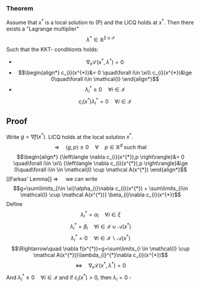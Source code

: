 ### Theorem
Assume that $x^{*}$ is a local solution to (P) and the LICQ holds at $x^{*}$. 
Then there exists a "Lagrange multiplier" 
$$\lambda^{*}\in \mathbb{R}^{\xi \cup \mathcal{I}}$$
Such that the KKT- conditionts holds:
* $$\nabla _{x}\mathcal{L}(x^{*},\lambda^{*})=0$$
* $$\begin{align*}
	c_{i}(x^{*})&= 0 \quad\forall i\in \xi\\
c_{i}(x^{*})&\ge 0\quad\forall i\in \mathcal{I}
\end{align*}$$
* $$\lambda_{i}^{*}\ge0 \quad\forall i\in \mathcal{I}$$
$$c_{i}(x^{*})\lambda_{i}^{*}=0 \quad\forall i\in \mathcal{I}$$
## Proof
Write $g=\nabla f(x^{*})$.
LICQ holds at the local solution $x^{*}$.
$$\Rightarrow\quad {\left\langle g,p \right\rangle}\ge 0\quad\forall\quad p\in \mathbb{R}^{d}\text{ such that}$$
$$\begin{align*}
{\left\langle \nabla c_{i}(x^{*}),p \right\rangle}&= 0 \quad\forall i\in \xi\\
{\left\langle \nabla c_{i}(x^{*}),p \right\rangle}&\ge 0\quad\forall i\in \in \mathcal{I} \cup \mathcal A(x^{*})
\end{align*}$$
[[Farkas' Lemma]] $\Rightarrow\quad$ we can write
$$g=\sum\limits_{i\in \xi}\alpha_{i}\nabla c_{i}(x^{*}) + \sum\limits_{i\in \mathcal{I} \cup \mathcal A(x^{*})} \beta_{i}\nabla c_{i}(x^{*})$$
Define 
$$\lambda_{i}^{*}=\alpha_{i}\quad\forall i\in \xi$$
$$\lambda_{i}^{*}=\beta_{i}\quad\forall i\in \mathcal{I} \cup \mathcal A(x^{*})$$
$$\lambda_{i}^{*}=0\quad\forall i\in \mathcal{I} \backslash \mathcal A(x^{*})$$
$$\Rightarrow\quad \nabla f(x^{*})=g=\sum\limits_{i \in \mathcal{I} \cup \mathcal A(x^{*})}\lambda_{i}^{*}\nabla c_{i}(x^{*})$$
$$\Leftrightarrow\quad \nabla _{x}\mathcal{L}(x^{*},\lambda^{*})=0$$
And $\lambda_{i}^{*}\ge0\quad\forall i\in \mathcal{I}$ 
and if $c_{i}(x^{*})>0$, then $\lambda_{i}=0$ $\square$
